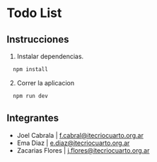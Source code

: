 # Todo List

## Instrucciones
1. Instalar dependencias.
```bash
  npm install
```
2. Correr la aplicacion
```bash
  npm run dev
```

## Integrantes

*   Joel Cabrala | f.cabral@itecriocuarto.org.ar
*   Ema Diaz | e.diaz@itecriocuarto.org.ar
*   Zacarias Flores | j.flores@itecriocuarto.org.ar